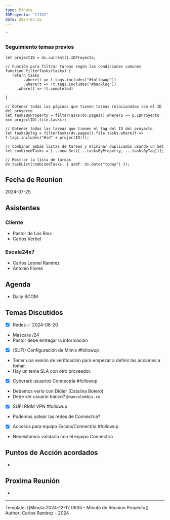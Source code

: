 ```yaml
---
type: Minuta
IDProyecto: "11152"
date: 2024-07-25
---
```


``

### Seguimiento temas previos

```dataviewjs
let projectID = dv.current().IDProyecto;

// Función para filtrar tareas según las condiciones comunes
function filterTasks(tasks) {
   return tasks
        .where(t => t.tags.includes("#followup"))
        .where(t => !t.tags.includes("#backlog"))
     .where(t => !t.completed)
        
}

// Obtener todas las páginas que tienen tareas relacionadas con el ID del proyecto
let tasksByProperty = filterTasks(dv.pages().where(p => p.IDProyecto === projectID).file.tasks);

// Obtener todas las tareas que tienen el tag del ID del proyecto
let tasksByTag = filterTasks(dv.pages().file.tasks.where(t => t.tags.includes("#id" + projectID)));

// Combinar ambas listas de tareas y eliminar duplicados usando un Set
let combinedTasks = [...new Set([...tasksByProperty, ...tasksByTag])];

// Mostrar la lista de tareas
dv.taskList(combinedTasks, { asOf: dv.date("today") });
 ```
## Fecha de Reunion
2024-07-25

## Asistentes

### Cliente
* Pastor de Los Rios
* Carlos Verbel
### Escala24x7
- Carlos Leonel Ramírez
-  Antonio Flores

## Agenda
* Daily BCOM
## Temas Discutidos
- [x] Redes ✅ 2024-08-20
* Mascara /24
* Pastor debe entregar la información
* [x] (SUFI) Configuración de Mimix #followup
* Tener una sesión de verificación para empezar a definir las acciones a tomar.
* Hay un tema SLA con otro proveedor.
* [x] Cyberark usuarios Connectria #followup
* Debemos verlo con Didier (Catalina Botero)
* Debe ser usuario banco? `@bancolombia.co`
- [x] SUFI RMM VPN #followup
- Podemos natear las redes de Connectria?
- [x] Accesos para equipo Escala/Connectria #followup
- Necesitamos validarlo con el equipo Connectria



## Puntos de Acción acordados
*  

## Proxima Reunión
*   

---
Template: [[Minuta 2024-12-12 0935 - Minuta de Reunion Proyecto]]
Author: Carlos Ramírez - 2024
